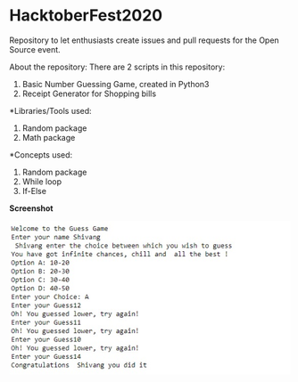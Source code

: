 # HacktoberFest2020
Repository to let enthusiasts create issues and pull requests for the Open Source event.

About the repository:
There are 2 scripts in this repository:
1) Basic Number Guessing Game, created in Python3
2) Receipt Generator for Shopping bills

*Libraries/Tools used:
1) Random package
2) Math package

*Concepts used:
1) Random package
2) While loop
3) If-Else

**Screenshot**

![](images/game.jpg)
